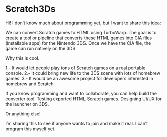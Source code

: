 # Scratch3Ds

Hi! I don’t know much about programming yet, but I want to share this idea:

We can convert Scratch games to HTML using TurboWarp.
The goal is to create a tool or pipeline that converts these HTML games into CIA files (installable apps) for the Nintendo 3DS.
Once we have the CIA file, the game can run natively on the 3DS.

Why this is cool.

1.- It would let people play tons of Scratch games on a real portable console.
2.- It could bring new life to the 3DS scene with lots of homebrew games.
3.- It would be an awesome project for developers interested in homebrew and Scratch.

If you know programming and want to collaborate, you can help build the converter tool.
Testing exported HTML Scratch games.
Designing UI/UX for the launcher on 3DS.

Or anything else!

I’m sharing this to see if anyone wants to join and make it real. I can’t program this myself yet.
